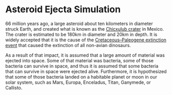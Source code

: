 # Asteroid Ejecta Simulation
66 million years ago, a large asteroid about ten kilometers in diameter struck Earth, and created what is known as the [Chicxulub crater](https://en.wikipedia.org/wiki/Chicxulub_crater) in Mexico.  The crater is estimated to be 180km in diameter and 20km in depth.  It is widely accepted that it is the cause of the [Cretaceous–Paleogene extinction event](https://en.wikipedia.org/wiki/Cretaceous%E2%80%93Paleogene_extinction_event) that caused the extinction of all non-avian dinosaurs.

As a result of that impact, it is assumed that a large amount of material was ejected into space.  Some of that material was bacteria, some of those bacteria can survive in space, and thus it is assumed that some bacteria that can survive in space were ejected alive.  Furthermore, it is hypothesized that some of those bacteria landed on a habitable planet or moon in our solar system, such as Mars, Europa, Enceladus, Titan, Ganymede, or Callisto.  
